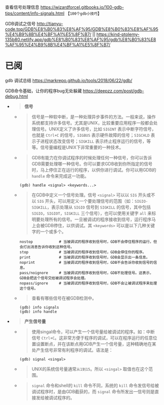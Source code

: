 
查看信号处理信息 https://wizardforcel.gitbooks.io/100-gdb-tips/content/info-signals.html  【`100个gdb小技巧`】

GDB调试之信号 http://tianyu-code.top/GDB%E8%B0%83%E8%AF%95/GDB%E8%B0%83%E8%AF%95%E4%B9%8B%E4%BF%A1%E5%8F%B7/ || https://kind-ptolemy-135b80.netlify.app/gdb%E8%B0%83%E8%AF%95/gdb%E8%B0%83%E8%AF%95%E4%B9%8B%E4%BF%A1%E5%8F%B7/

# 已阅

gdb 调试总结 https://markrepo.github.io/tools/2018/06/22/gdb/

GDB命令基础，让你的程序bug无处躲藏 https://deepzz.com/post/gdb-debug.html
- > **信号**
  * > 信号是一种软中断，是一种处理异步事件的方法。一般来说，操作系统都支持许多信号。尤其是UNIX，比较重要应用程序一般都会处理信号。UNIX定义了许多信号，比如 `SIGINT` 表示中断字符信号，也就是 `Ctrl+C` 的信号，`SIGBUS` 表示硬件故障的信号；`SIGCHLD` 表示子进程状态改变信号；`SIGKILL` 表示终止程序运行的信号，等等。信号量编程是UNIX下非常重要的一种技术。
  * > GDB有能力在你调试程序的时候处理任何一种信号，你可以告诉GDB需要处理哪一种信号。你可以要求GDB收到你所指定的信号时，马上停住正在运行的程序，以供你进行调试。你可以用GDB的 `handle` 命令来完成这一功能。
    ```console
    (gdb) handle <signal> <keywords...>
    ```
  * > 在GDB中定义一个信号处理。信号 `<signal>` 可以以 `SIG` 开头或不以 `SIG` 开头，可以用定义一个要处理信号的范围（如：`SIGIO-SIGKILL`，表示处理从 `SIGIO` 信号到 `SIGKILL` 的信号，其中包括`SIGIO`，`SIGIOT`，`SIGKILL` 三个信号），也可以使用关键字 `all` 来标明要处理所有的信号。一旦被调试的程序接收到信号，运行程序马上会被GDB停住，以供调试。其 `<keywords>` 可以是以下几种关键字的一个或多个。
    ```console
    nostop            # 当被调试的程序收到信号时，GDB不会停住程序的运行，但会打出消息告诉你收到这种信号。
    stop              # 当被调试的程序收到信号时，GDB会停住你的程序。
    print             # 当被调试的程序收到信号时，GDB会显示出一条信息。
    noprint           # 当被调试的程序收到信号时，GDB不会告诉你收到信号的信息。
    pass/noignore     # 当被调试的程序收到信号时，GDB不处理信号。这表示，GDB会把这个信号交给被调试程序会处理。
    nopass/ignore     # 当被调试的程序收到信号时，GDB不会让被调试程序来处理这个信号。
    ```
  * > 查看有哪些信号在被GDB检测中。
    ```console
    (gdb) info signals
    (gdb) info handle
    ```
- > **产生信号量**
  * > 使用singal命令，可以产生一个信号量给被调试的程序。如：中断信号 `Ctrl+C`。这非常方便于程序的调试，可以在程序运行的任意位置设置断点，并在该断点用GDB产生一个信号量，这种精确地在某处产生信号非常有利程序的调试。语法是：
    ```console
    (gdb) signal <singal>
    ```
  * > UNIX的系统信号量通常`从1到15`。所以 `<singal>` 取值也在这个范围。
  * > `signal` 命令和shell的 `kill` 命令不同，系统的 `kill` 命令发信号给被调试程序时，是由GDB截获的，而 `signal` 命令所发出一信号则是直接发给被调试程序的。
